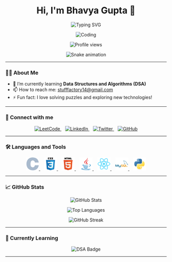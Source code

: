 <h1 align="center">Hi, I'm Bhavya Gupta 👋</h1>

<p align="center">
  <img src="https://readme-typing-svg.herokuapp.com?font=Fira+Code&size=28&duration=4000&pause=1000&color=0e75b6&center=true&vCenter=true&width=600&lines=A+Passionate+Frontend+Developer;From+India;Lifelong+Learner" alt="Typing SVG" />
</p>

<p align="center">
  <img src="https://github.com/user-attachments/assets/21c52628-2333-4256-86a5-2b3846be6d7e" alt="Coding" width="400" height="300" />
</p>

<p align="center">
  <img src="https://komarev.com/ghpvc/?username=stufffactory14-debug&label=Profile%20views&color=0e75b6&style=flat" alt="Profile views" />
</p>

<div align="center">
  <img src="https://profile-readme-generator.com/assets/snake.svg" alt="Snake animation" />
</div>

---

### 👨‍💻 About Me

- 🌱 I’m currently learning **Data Structures and Algorithms (DSA)**
- 📫 How to reach me: [stufffactory14@gmail.com](mailto:stufffactory14@gmail.com)
- ⚡ Fun fact: I love solving puzzles and exploring new technologies!

---

### 🔗 Connect with me

<p align="center">
  <a href="https://leetcode.com/bhavyaguptaoppp" target="_blank" rel="noopener noreferrer" title="LeetCode">
    <img src="https://raw.githubusercontent.com/rahuldkjain/github-profile-readme-generator/master/src/images/icons/Social/leet-code.svg" alt="LeetCode" width="40" height="40" />
  </a>
  &nbsp;&nbsp;
  <a href="https://www.linkedin.com/in/bhavyaguptaoppp" target="_blank" rel="noopener noreferrer" title="LinkedIn">
    <img src="https://cdn.jsdelivr.net/npm/simple-icons@v9/icons/linkedin.svg" alt="LinkedIn" width="40" height="40" />
  </a>
  &nbsp;&nbsp;
  <a href="https://twitter.com/bhavyaguptaoppp" target="_blank" rel="noopener noreferrer" title="Twitter">
    <img src="https://cdn.jsdelivr.net/npm/simple-icons@v9/icons/twitter.svg" alt="Twitter" width="40" height="40" />
  </a>
  &nbsp;&nbsp;
  <a href="https://github.com/stufffactory14-debug" target="_blank" rel="noopener noreferrer" title="GitHub">
    <img src="https://cdn.jsdelivr.net/npm/simple-icons@v9/icons/github.svg" alt="GitHub" width="40" height="40" />
  </a>
</p>

---

### 🛠️ Languages and Tools

<p align="center">
  <a href="https://www.cprogramming.com/" target="_blank" rel="noopener noreferrer" title="C">
    <img src="https://raw.githubusercontent.com/devicons/devicon/master/icons/c/c-original.svg" alt="C" width="40" height="40" />
  </a>
  &nbsp;&nbsp;
  <a href="https://www.w3schools.com/css/" target="_blank" rel="noopener noreferrer" title="CSS3">
    <img src="https://raw.githubusercontent.com/devicons/devicon/master/icons/css3/css3-original-wordmark.svg" alt="CSS3" width="40" height="40" />
  </a>
  &nbsp;&nbsp;
  <a href="https://www.w3.org/html/" target="_blank" rel="noopener noreferrer" title="HTML5">
    <img src="https://raw.githubusercontent.com/devicons/devicon/master/icons/html5/html5-original-wordmark.svg" alt="HTML5" width="40" height="40" />
  </a>
  &nbsp;&nbsp;
  <a href="https://www.java.com" target="_blank" rel="noopener noreferrer" title="Java">
    <img src="https://raw.githubusercontent.com/devicons/devicon/master/icons/java/java-original.svg" alt="Java" width="40" height="40" />
  </a>
  &nbsp;&nbsp;
  <a href="https://reactjs.org/" target="_blank" rel="noopener noreferrer" title="React">
    <img src="https://raw.githubusercontent.com/devicons/devicon/master/icons/react/react-original.svg" alt="React" width="40" height="40" />
  </a>
  &nbsp;&nbsp;
  <a href="https://www.mysql.com/" target="_blank" rel="noopener noreferrer" title="MySQL">
    <img src="https://raw.githubusercontent.com/devicons/devicon/master/icons/mysql/mysql-original-wordmark.svg" alt="MySQL" width="40" height="40" />
  </a>
  &nbsp;&nbsp;
  <a href="https://www.python.org" target="_blank" rel="noopener noreferrer" title="Python">
    <img src="https://raw.githubusercontent.com/devicons/devicon/master/icons/python/python-original.svg" alt="Python" width="40" height="40" />
  </a>
</p>

---

### 📈 GitHub Stats

<p align="center">
  <img src="https://github-readme-stats.vercel.app/api?username=stufffactory14-debug&show_icons=true&locale=en&theme=radical" alt="GitHub Stats" />
</p>

<p align="center">
  <img src="https://github-readme-stats.vercel.app/api/top-langs?username=stufffactory14-debug&show_icons=true&locale=en&layout=compact&theme=radical" alt="Top Languages" />
</p>

<p align="center">
  <img src="https://github-readme-streak-stats.herokuapp.com/?user=stufffactory14-debug&theme=radical" alt="GitHub Streak" />
</p>

---

### 🎯 Currently Learning

<p align="center">
  <img src="https://img.shields.io/badge/Data%20Structures%20%26%20Algorithms-FF6F61?style=for-the-badge&logo=leetcode&logoColor=white&animation=glow" alt="DSA Badge" />
</p>

---


